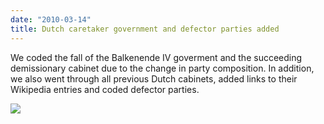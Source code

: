 ```yaml
---
date: "2010-03-14"
title: Dutch caretaker government and defector parties added
---
```


We coded the fall of the Balkenende IV goverment and the succeeding demissionary cabinet due to the change in party composition. In addition, we also went through all previous Dutch cabinets, added links to their Wikipedia entries and coded defector parties.

![](/images/parliament-netherlands.jpg)
